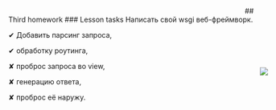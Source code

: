 <html>
	<body>
		<img src="https://otus.ru/static/img/favicons/android-chrome-537x240.jpg" class="img" style="margin: -70px -50px -123px 500px;">
	</body>
</html>
## Third homework
### Lesson tasks
Написать свой wsgi веб-фреймворк.

 ✔︎ Добавить парсинг запроса,

 ✔︎ обработку роутинга,

 ✘ проброс запроса во view,

 ✘ генерацию ответа,

 ✘ проброс её наружу.
